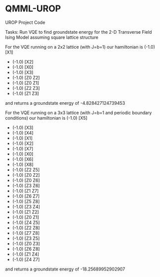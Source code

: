 # QMML-UROP
UROP Project Code

Tasks: Run VQE to find groundstate energy for the 2-D Transverse Field Ising Model
assuming square lattice structure

For the VQE running on a 2x2 lattice (with J=b=1) our hamiltonian is
  (-1.0) [X1]
+ (-1.0) [X2]
+ (-1.0) [X0]
+ (-1.0) [X3]
+ (-1.0) [Z0 Z2]
+ (-1.0) [Z0 Z1]
+ (-1.0) [Z2 Z3]
+ (-1.0) [Z1 Z3]

and returns a groundstate energy of -4.828427124739453

For the VQE running on a 3x3 lattice (with J=b=1 and periodic boundary conditions) our hamiltonian is
  (-1.0) [X5]
+ (-1.0) [X3]
+ (-1.0) [X4]
+ (-1.0) [X1]
+ (-1.0) [X2]
+ (-1.0) [X7]
+ (-1.0) [X0]
+ (-1.0) [X6]
+ (-1.0) [X8]
+ (-1.0) [Z2 Z5]
+ (-1.0) [Z0 Z2]
+ (-1.0) [Z0 Z6]
+ (-1.0) [Z3 Z6]
+ (-1.0) [Z1 Z7]
+ (-1.0) [Z6 Z7]
+ (-1.0) [Z5 Z8]
+ (-1.0) [Z3 Z4]
+ (-1.0) [Z1 Z2]
+ (-1.0) [Z0 Z1]
+ (-1.0) [Z4 Z5]
+ (-1.0) [Z2 Z8]
+ (-1.0) [Z7 Z8]
+ (-1.0) [Z3 Z5]
+ (-1.0) [Z0 Z3]
+ (-1.0) [Z6 Z8]
+ (-1.0) [Z1 Z4]
+ (-1.0) [Z4 Z7]

and returns a groundstate energy of -18.25689952902907